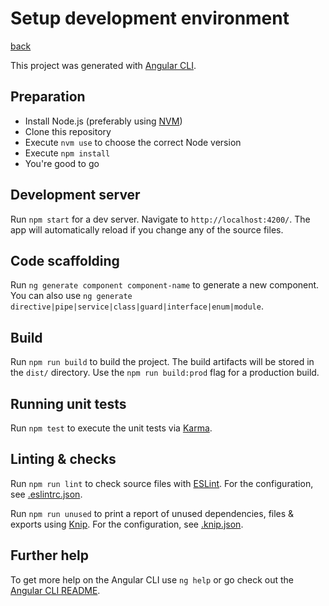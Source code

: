 # Setup development environment

[back](../README.md)

This project was generated with [Angular CLI](https://github.com/angular/angular-cli).

## Preparation

- Install Node.js (preferably using [NVM](https://github.com/creationix/nvm))
- Clone this repository
- Execute `nvm use` to choose the correct Node version
- Execute `npm install`
- You're good to go

## Development server

Run `npm start` for a dev server. Navigate to `http://localhost:4200/`. The app will automatically reload if you change any of the source files.

## Code scaffolding

Run `ng generate component component-name` to generate a new component. You can also use `ng generate directive|pipe|service|class|guard|interface|enum|module`.

## Build

Run `npm run build` to build the project. The build artifacts will be stored in the `dist/` directory. Use the `npm run build:prod` flag for a production build.

## Running unit tests

Run `npm test` to execute the unit tests via [Karma](https://karma-runner.github.io).

## Linting & checks

Run `npm run lint` to check source files with [ESLint](https://eslint.org/). For the configuration, see [.eslintrc.json](./.eslintrc.json).

Run `npm run unused` to print a report of unused dependencies, files & exports using [Knip](https://github.com/webpro/knip). For the configuration, see [.knip.json](../.knip.json).

## Further help

To get more help on the Angular CLI use `ng help` or go check out the [Angular CLI README](https://github.com/angular/angular-cli/blob/master/README.md).
